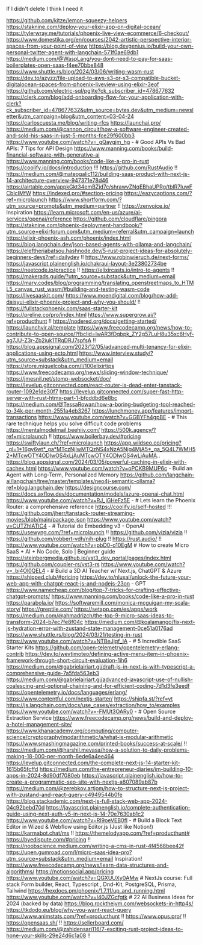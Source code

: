 If I didn't delete I think I need it 

https://github.com/kitze/lemon-squeezy-helpers
https://staknine.com/deploy-your-elixir-app-on-digital-ocean/
https://tylerwray.me/tutorials/phoenix-live-view-ecommerce/6-checkout/
https://www.domestika.org/en/courses/2042-artistic-perspective-interior-spaces-from-your-point-of-view
https://blog.devgenius.io/build-your-own-personal-twitter-agent-with-langchain-571f0ae69db1
https://medium.com/@WaspLang/you-dont-need-to-pay-for-saas-boilerplates-open-saas-f4ee70bbe848
https://www.shuttle.rs/blog/2024/03/06/writing-wasm-rust
https://dev.to/azyzz/file-upload-to-aws-s3-or-s3-compatible-bucket-digitalocean-spaces-from-phoenix-liveview-using-elixir-3eof
https://github.com/electric-sql/pglite?ck_subscriber_id=478677632
https://clerk.com/blog/add-onboarding-flow-for-your-application-with-clerk?ck_subscriber_id=478677632&utm_source=bytes.dev&utm_medium=newsletter&utm_campaign=blog&utm_content=03-04-24
https://carloscuesta.me/blog/writing-rfcs
https://launchai.pro/
https://medium.com/@cannon_circuit/how-a-software-engineer-created-and-sold-his-saas-in-just-5-months-fce29f600bb3
https://www.youtube.com/watch?v=_gQaygjm_hg - # Good APIs Vs Bad APIs: 7 Tips for API Design
https://www.manning.com/books/build-financial-software-with-generative-ai
https://www.manning.com/books/code-like-a-pro-in-rust
https://coolify.io/docs/introduction !!!
https://github.com/RustAudio !!
https://medium.com/@mateogalic112/building-saas-product-with-next-js-14-architecture-overview-947371e78d46
https://airtable.com/appkGkt34emBZjd7c/shrawvZNqEBhaUPRg/tblR7IuwFCbIcIMfW
https://indexed.pro/#section-pricing
https://eazycaptions.com/?ref=microlaunch
https://www.shortform.com/?utm_source=prompts&utm_medium=partner !!
https://zenvoice.io/ Inspiration
https://learn.microsoft.com/en-us/azure/ai-services/openai/reference
https://github.com/cloudflare/pingora
https://staknine.com/phoenix-deployment-handbook/?utm_source=elixirforum.com&utm_medium=referral&utm_campaign=launch
https://elixir-phoenix-ash.com/phoenix/index.html
https://blog.langchain.dev/json-based-agents-with-ollama-and-langchain/
https://eleftheriabatsou.hashnode.dev/5-rust-project-ideas-for-absolutely-beginners-devs?ref=dailydev !!
https://www.robinwieruch.de/next-forms/
https://javascript.plainenglish.io/chakraui-layout-3e23802734be
https://neetcode.io/practice !!
https://elixircasts.io/intro-to-agents !!
https://makerads.guide/?utm_source=substack&utm_medium=email
https://mary.codes/blog/programming/translating_openstreetmaps_to_HTML5_canvas_rust_wasm/#building-and-testing-wasm-code
https://livesaaskit.com/
https://www.moendigital.com/blog/how-add-daisyui-elixir-phoenix-project-and-why-you-should/ !!
https://fullstackphoenix.com/saas-starter-kit
https://preline.co/pro/index.html
https://www.supergrow.ai/?ref=producthunt !!
https://nodered.org/docs/getting-started/
https://launchvir.al/template
https://www.freecodecamp.org/news/how-to-contribute-to-open-source/?fbclid=IwAR3fDqbpk_ZY2g57LuH8u35xc6Hyf-ag7JU-Z3r-Zb2iuk1TRqDRJ7spfsA !!
https://blog.appsignal.com/2023/12/05/advanced-multi-tenancy-for-elixir-applications-using-ecto.html
https://www.interview.study/?utm_source=substack&utm_medium=email
https://store.miguelcoba.com/l/100elixirtips
https://www.freecodecamp.org/news/sliding-window-technique/
https://jmesnil.net/stomp-websocket/doc/
https://levelup.gitconnected.com/react-router-is-dead-enter-tanstack-router-1092e1de30f7
https://levelup.gitconnected.com/super-fast-http-server-with-rust-htmx-part-1-bfcddbd6e8bc
https://medium.com/@TessaRowan/how-a-boring-budgeting-tool-reached-to-34k-per-month-2551a4eb3267
https://lunchmoney.app/features/import-transactions
https://www.youtube.com/watch?v=GGBYFh4gpBE - # This rare technique helps you solve difficult code problems
https://mentalmodelmail.beehiiv.com/
https://500k.agency/?ref=microlaunch !!
https://www.boilerbay.dev/#pricing
https://swiftylaun.ch/?ref=microlaunch
https://app.wildseo.co/pricing?_gl=1*16gy6wt*_ga*MTczNjIwMTQzNS4xNzA5Njg4MjA5*_ga_5Q4L7WMH52*MTcwOTY4ODIwOS4xLjAuMTcwOTY4ODIwOS4wLjAuMA..
https://blog.appsignal.com/2024/03/05/powerful-caching-in-elixir-with-cachex.html
https://www.youtube.com/watch?v=oPCKB9MUP6c -    Build an Agent with Long-Term, Personalized Memory
https://github.com/langchain-ai/langchain/tree/master/templates/neo4j-semantic-ollama?ref=blog.langchain.dev
https://designcourse.com/
https://docs.axflow.dev/documentation/models/azure-openai-chat.html
https://www.youtube.com/watch?v=RJ_jGHeFz5E - # Lets learn the Phoenix Router: a comprehensive reference
https://coolify.io/self-hosted !!!
https://github.com/jherr/tanstack-router-streaming-movies/blob/main/package.json
https://www.youtube.com/watch?v=CUTZhIATIC4 - # Tutorial de Embedding v3 - OpenAI
https://usewyng.com/?ref=microlaunch !!
https://github.com/vizia/vizia !!
https://github.com/robbert-vdh/nih-plug !!
https://rust.audio/ !!
https://www.youtube.com/watch?v=pbD0-o10EgM # How to create Micro SaaS + AI + No Code, Solo | Beginner guide
https://steinbergmedia.github.io/vst3_dev_portal/pages/index.html
https://github.com/coupler-rs/vst3-rs
https://www.youtube.com/watch?v=_bi4Ol0QEL4 - # Build a 3D AI Teacher w/ Next.js, ChatGPT & Azure
https://shipped.club/#pricing
https://dev.to/nluxai/unlock-the-future-your-web-app-with-chatgpt-react-js-and-nodejs-23on - GPT
https://www.namecheap.com/blog/top-7-tricks-for-crafting-effective-chatgpt-prompts/
https://www.manning.com/books/code-like-a-pro-in-rust
https://parabola.io/
https://softwaremill.com/monica-mcguigan-my-scala-story/
https://greptile.com/
https://setapp.com/es/apps/work
https://medium.com/@ahmadrizch/the-top-9-micro-saas-ideas-to-transform-2024-b7ec7fe8f04c
https://medium.com/@koalamango/fix-next-js-hydration-error-with-zustand-state-management-0ce51a0176ad
https://www.shuttle.rs/blog/2024/03/21/testing-in-rust
https://www.youtube.com/watch?v=NTBeJjqf_IA - # 5 Incredible SaaS Starter Kits
https://github.com/open-telemetry/opentelemetry-erlang-contrib
https://dev.to/wevtimoteo/defining-active-menu-item-in-phoenix-framework-through-short-circuit-evaluation-1ih6
https://medium.com/@gabrielairiart.gi/draft-js-in-next-js-with-typescript-a-comprehensive-guide-7a5fda563eb3
https://medium.com/@gabrielairiart.gi/advanced-javascript-use-of-nullish-coalescing-and-optional-chaining-and-for-efficient-coding-7d1d3fe3eedf
https://opentelemetry.io/docs/languages/erlang/
https://www.contentful.com/nextjs-starter/
https://shipfa.st/?ref=yt
https://js.langchain.com/docs/use_cases/extraction/how_to/examples
https://www.youtube.com/watch?v=-FMUt3OARy0 -  # Open Source Extraction Service
https://www.freecodecamp.org/news/build-and-deploy-a-hotel-management-site/
https://www.khanacademy.org/computing/computer-science/cryptography/modarithmetic/a/what-is-modular-arithmetic
https://www.smashingmagazine.com/printed-books/success-at-scale/ !!
https://medium.com/@harshil.mevasa/how-a-solution-to-daily-problems-making-18-000-per-month-6ede6a4ee464
https://levelup.gitconnected.com/the-complete-next-js-14-starter-kit-1615b65fcffd
https://medium.com/the-entrepreneur-diaries/im-building-10-apps-in-2024-8d90df7080eb
https://javascript.plainenglish.io/how-to-create-a-programmatic-seo-site-with-nextjs-a607089ab87b
https://medium.com/@zerebkov.artjom/how-to-structure-next-js-project-with-zustand-and-react-query-c4949544b0fe
https://blog.stackademic.com/next-js-full-stack-web-app-2024-04c92bebd70d
https://javascript.plainenglish.io/complete-authentication-guide-using-next-auth-v5-in-next-js-14-70e7630ab1c2
https://www.youtube.com/watch?v=RI9oeVEB0fI - # Build a Block Text Editor in Wized & Webflow using Editor.js (Just like Notion!)
https://karmabot.chat/ms !!
https://themelodyapp.com/?ref=producthunt#
https://byedispute.com/#pricing !!
https://noobscience.medium.com/writing-a-cms-in-rust-4f4568bee42f
https://upen.gumroad.com/l/micro-saas-idea-pro?utm_source=substack&utm_medium=email Inspiration!
https://www.freecodecamp.org/news/learn-data-structures-and-algorithms/
https://notionsocial.app/pricing
https://www.youtube.com/watch?v=QGXUUXy0AMw # NextJs course: Full stack Form builder, React, Typescript , Dnd-Kit, PostgreSQL, Prisma, Tailwind
https://hexdocs.pm/phoenix/1.7.11/up_and_running.html
https://www.youtube.com/watch?v=I40JZGcfgtk # 22 AI Business Ideas for 2024 (backed by data)
https://blog.rockthejvm.com/websockets-in-http4s/
https://tkdodo.eu/blog/why-you-want-react-query
https://www.animstats.com/?ref=producthunt !!
https://www.opus.pro/ !!
https://opensaas.sh/ !!
https://sellerboard.com/
https://medium.com/@zahidensari116/7-exciting-rust-project-ideas-to-hone-your-skills-29e24d6c1a08 !!










